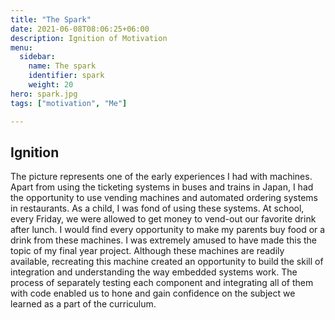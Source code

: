 ```yaml
---
title: "The Spark"
date: 2021-06-08T08:06:25+06:00
description: Ignition of Motivation
menu:
  sidebar:
    name: The spark
    identifier: spark
    weight: 20
hero: spark.jpg
tags: ["motivation", "Me"]

---
```

## Ignition
The picture represents one of the early experiences I had with machines. Apart from using the ticketing systems in buses and trains in Japan, I had the opportunity to use vending machines and automated ordering systems in restaurants. As a child, I was fond of using these systems. At school, every Friday, we were allowed to get money to vend-out our favorite drink after lunch. I would find every opportunity to  make my parents buy food or a drink from these machines. I was extremely amused to have made this the topic of my final year project. Although these machines are readily available, recreating this machine created an opportunity to build the skill of integration and understanding the way embedded systems work. The process of separately testing each component and integrating all of them with code enabled us to hone and gain confidence on the subject we learned as a part of the curriculum.